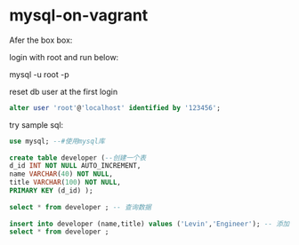 # mysql-on-vagrant

Afer the box box:

login with root and run below:

mysql -u root -p 


reset db user at the first login
```sql
alter user 'root'@'localhost' identified by '123456';
```

try sample sql:
```sql
use mysql; --#使用mysql库
 
create table developer (--创建一个表
d_id INT NOT NULL AUTO_INCREMENT,
name VARCHAR(40) NOT NULL,
title VARCHAR(100) NOT NULL,
PRIMARY KEY (d_id) );
 
select * from developer ; -- 查询数据
 
insert into developer (name,title) values ('Levin','Engineer'); -- 添加数据
select * from developer ;
```

